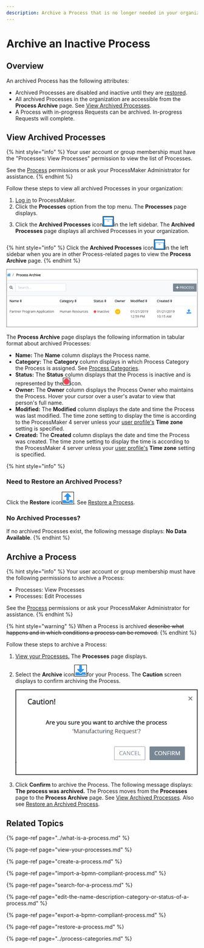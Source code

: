 ```yaml
---
description: Archive a Process that is no longer needed in your organization.
---
```


# Archive an Inactive Process

## Overview

An archived Process has the following attributes:

* Archived Processes are disabled and inactive until they are [restored](restore-a-process.md#restore-a-process).
* All archived Processes in the organization are accessible from the **Process Archive** page. See [View Archived Processes](remove-a-process.md#view-archived-processes).
* A Process with in-progress Requests can be archived. In-progress Requests will complete.

## View Archived Processes

{% hint style="info" %}
Your user account or group membership must have the "Processes: View Processes" permission to view the list of Processes.

See the [Process](../../../processmaker-administration/permission-descriptions-for-users-and-groups.md#processes) permissions or ask your ProcessMaker Administrator for assistance.
{% endhint %}

Follow these steps to view all archived Processes in your organization:

1. [Log in](../../../using-processmaker/log-in.md#log-in) to ProcessMaker.
2. Click the **Processes** option from the top menu. The **Processes** page displays.
3. Click the **Archived Processes** icon![](../../../.gitbook/assets/archived-processes-icon-processes.png)in the left sidebar. The **Archived Processes** page displays all archived Processes in your organization.

{% hint style="info" %}
Click the **Archived Processes** icon![](../../../.gitbook/assets/archived-processes-icon-processes.png)in the left sidebar when you are in other Process-related pages to view the **Process Archive** page.
{% endhint %}

![&quot;Process Archive&quot; page contains all archived Processes in your organization](../../../.gitbook/assets/process-archive-page-processes.png)

The **Process Archive** page displays the following information in tabular format about archived Processes:

* **Name:** The **Name** column displays the Process name.
* **Category:** The **Category** column displays in which Process Category the Process is assigned. See [Process Categories](../process-categories.md).
* **Status:** The **Status** column displays that the Process is inactive and is represented by the![](../../../.gitbook/assets/inactive-status-icon-processes.png)icon.
* **Owner:** The **Owner** column displays the Process Owner who maintains the Process. Hover your cursor over a user's avatar to view that person's full name.
* **Modified:** The **Modified** column displays the date and time the Process was last modified. The time zone setting to display the time is according to the ProcessMaker 4 server unless your [user profile's](../../../using-processmaker/profile-settings.md#change-your-profile-settings) **Time zone** setting is specified.
* **Created:** The **Created** column displays the date and time the Process was created. The time zone setting to display the time is according to the ProcessMaker 4 server unless your [user profile's](../../../using-processmaker/profile-settings.md#change-your-profile-settings) **Time zone** setting is specified.

{% hint style="info" %}
### Need to Restore an Archived Process?

Click the **Restore** icon![](../../../.gitbook/assets/restore-process-icon-processes-page-processes.png). See [Restore a Process](restore-a-process.md#restore-an-archived-process).

### No Archived Processes?

If no archived Processes exist, the following message displays: **No Data Available**.
{% endhint %}

## Archive a Process

{% hint style="info" %}
Your user account or group membership must have the following permissions to archive a Process:

* Processes: View Processes
* Processes: Edit Processes

See the [Process](../../../processmaker-administration/permission-descriptions-for-users-and-groups.md#processes) permissions or ask your ProcessMaker Administrator for assistance.
{% endhint %}

{% hint style="warning" %}
When a Process is archived ~~describe what happens and in which conditions a process can be removed.~~
{% endhint %}

Follow these steps to archive a Process:

1. [View your Processes.](./#view-your-processes) The **Processes** page displays.
2. Select the **Archive** icon![](../../../.gitbook/assets/archive-process-icon-processes-page-processes.png)for your Process. The **Caution** screen displays to confirm archiving the Process.  

   ![](../../../.gitbook/assets/archive-process-confirmation-processes.png)

3. Click **Confirm** to archive the Process. The following message displays: **The process was archived.** The Process moves from the **Processes** page to the **Process Archive** page. See [View Archived Processes](remove-a-process.md#view-archived-processes). Also see [Restore an Archived Process](restore-a-process.md#restore-a-process).

## Related Topics

{% page-ref page="../what-is-a-process.md" %}

{% page-ref page="view-your-processes.md" %}

{% page-ref page="create-a-process.md" %}

{% page-ref page="import-a-bpmn-compliant-process.md" %}

{% page-ref page="search-for-a-process.md" %}

{% page-ref page="edit-the-name-description-category-or-status-of-a-process.md" %}

{% page-ref page="export-a-bpmn-compliant-process.md" %}

{% page-ref page="restore-a-process.md" %}

{% page-ref page="../process-categories.md" %}

